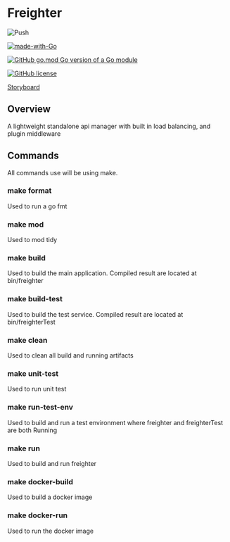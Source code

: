 # Freighter

![Push](https://github.com/horvatic/freighter/workflows/Push/badge.svg)

[![made-with-Go](https://img.shields.io/badge/Made%20with-Go-1f425f.svg)](http://golang.org)

[![GitHub go.mod Go version of a Go module](https://img.shields.io/github/go-mod/go-version/horvatic/freighter.svg)](https://github.com/gomods/athens)

[![GitHub license](https://img.shields.io/github/license/Naereen/StrapDown.js.svg)](https://github.com/Naereen/StrapDown.js/blob/master/LICENSE)

[Storyboard](https://trello.com/b/JUoGW49f/freighter)

## Overview
A lightweight standalone api manager with built in load balancing, and plugin middleware

## Commands
All commands use will be using make.

### make format
Used to run a go fmt

### make mod
Used to mod tidy

### make build
Used to build the main application. Compiled result are located at bin/freighter

### make build-test
Used to build the test service. Compiled result are located at bin/freighterTest

### make clean
Used to clean all build and running artifacts

### make unit-test
Used to run unit test

### make run-test-env
Used to build and run a test environment where freighter and freighterTest are both Running

### make run
Used to build and run freighter

### make docker-build
Used to build a docker image

### make docker-run
Used to run the docker image
